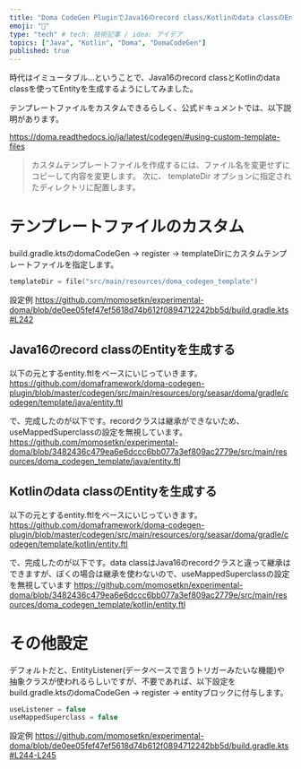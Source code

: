 ```yaml
---
title: "Doma CodeGen PluginでJava16のrecord class/Kotlinのdata classのEntityを生成する"
emoji: "🌊"
type: "tech" # tech: 技術記事 / idea: アイデア
topics: ["Java", "Kotlin", "Doma", "DomaCodeGen"]
published: true
---
```


時代はイミュータブル…ということで、Java16のrecord classとKotlinのdata classを使ってEntityを生成するようにしてみました。

テンプレートファイルをカスタムできるらしく、公式ドキュメントでは、以下説明があります。

https://doma.readthedocs.io/ja/latest/codegen/#using-custom-template-files
> カスタムテンプレートファイルを作成するには、ファイル名を変更せずにコピーして内容を変更します。 次に、 templateDir オプションに指定されたディレクトリに配置します。


# テンプレートファイルのカスタム

build.gradle.ktsのdomaCodeGen -> register -> templateDirにカスタムテンプレートファイルを指定します。

```kotlin
templateDir = file("src/main/resources/doma_codegen_template")
```

設定例
https://github.com/momosetkn/experimental-doma/blob/de0ee05fef47ef5618d74b612f0894712242bb5d/build.gradle.kts#L242

## Java16のrecord classのEntityを生成する

以下の元とするentity.ftlをベースにいじっていきます。
https://github.com/domaframework/doma-codegen-plugin/blob/master/codegen/src/main/resources/org/seasar/doma/gradle/codegen/template/java/entity.ftl

で、完成したのが以下です。recordクラスは継承ができないため、useMappedSuperclassの設定を無視しています。
https://github.com/momosetkn/experimental-doma/blob/3482436c479ea6e6dccc6bb077a3ef809ac2779e/src/main/resources/doma_codegen_template/java/entity.ftl

## Kotlinのdata classのEntityを生成する

以下の元とするentity.ftlをベースにいじっていきます。
https://github.com/domaframework/doma-codegen-plugin/blob/master/codegen/src/main/resources/org/seasar/doma/gradle/codegen/template/kotlin/entity.ftl

で、完成したのが以下です。data classはJava16のrecordクラスと違って継承はできますが、ぼくの場合は継承を使わないので、useMappedSuperclassの設定を無視しています
https://github.com/momosetkn/experimental-doma/blob/3482436c479ea6e6dccc6bb077a3ef809ac2779e/src/main/resources/doma_codegen_template/kotlin/entity.ftl

# その他設定

デフォルトだと、EntityListener(データベースで言うトリガーみたいな機能)や抽象クラスが使われるらしいですが、不要であれば、以下設定をbuild.gradle.ktsのdomaCodeGen -> register -> entityブロックに付与します。

```kotlin
useListener = false
useMappedSuperclass = false
```

設定例
https://github.com/momosetkn/experimental-doma/blob/de0ee05fef47ef5618d74b612f0894712242bb5d/build.gradle.kts#L244-L245

